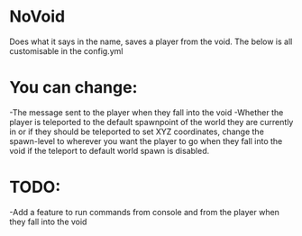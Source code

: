 # NoVoid
Does what it says in the name, saves a player from the void.
The below is all customisable in the config.yml
# You can change:
-The message sent to the player when they fall into the void
-Whether the player is teleported to the default spawnpoint of the world they are currently in or if they should be teleported to set XYZ coordinates, change the spawn-level to wherever you want the player to go when they fall into the void if the teleport to default world spawn is disabled.

# TODO:
-Add a feature to run commands from console and from the player when they fall into the void
